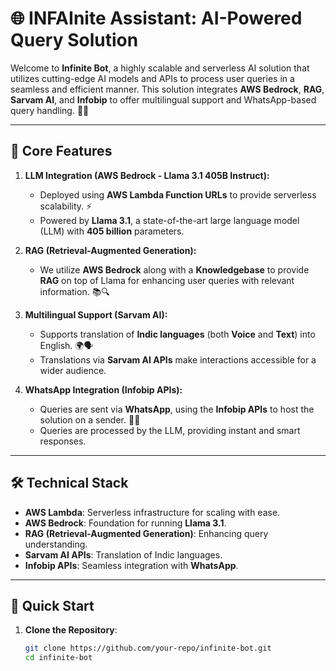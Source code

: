 # 🌐 INFAInite Assistant: AI-Powered Query Solution

Welcome to **Infinite Bot**, a highly scalable and serverless AI solution that utilizes cutting-edge AI models and APIs to process user queries in a seamless and efficient manner. This solution integrates **AWS Bedrock**, **RAG**, **Sarvam AI**, and **Infobip** to offer multilingual support and WhatsApp-based query handling. 🚀✨

---

## 🧠 Core Features

1. **LLM Integration (AWS Bedrock - Llama 3.1 405B Instruct):**
   - Deployed using **AWS Lambda Function URLs** to provide serverless scalability. ⚡
   - Powered by **Llama 3.1**, a state-of-the-art large language model (LLM) with **405 billion** parameters.

2. **RAG (Retrieval-Augmented Generation):**
   - We utilize **AWS Bedrock** along with a **Knowledgebase** to provide **RAG** on top of Llama for enhancing user queries with relevant information. 📚🔍

3. **Multilingual Support (Sarvam AI):**
   - Supports translation of **Indic languages** (both **Voice** and **Text**) into English. 🌍🗣️
   - Translations via **Sarvam AI APIs** make interactions accessible for a wider audience.

4. **WhatsApp Integration (Infobip APIs):**
   - Queries are sent via **WhatsApp**, using the **Infobip APIs** to host the solution on a sender. 📲💬
   - Queries are processed by the LLM, providing instant and smart responses.

---

## 🛠️ Technical Stack

- **AWS Lambda**: Serverless infrastructure for scaling with ease.
- **AWS Bedrock**: Foundation for running **Llama 3.1**.
- **RAG (Retrieval-Augmented Generation)**: Enhancing query understanding.
- **Sarvam AI APIs**: Translation of Indic languages.
- **Infobip APIs**: Seamless integration with **WhatsApp**.
  
---

## 🚀 Quick Start

1. **Clone the Repository**:
   ```bash
   git clone https://github.com/your-repo/infinite-bot.git
   cd infinite-bot
